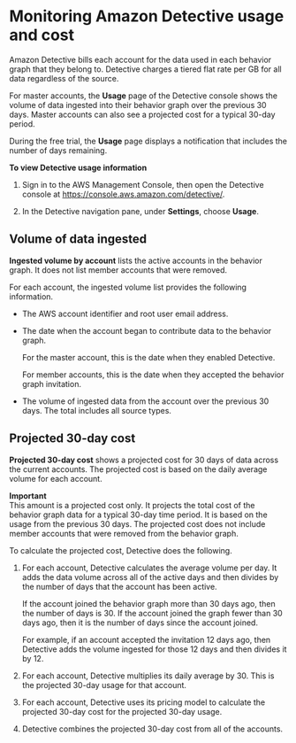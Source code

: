 # Monitoring Amazon Detective usage and cost<a name="usage-tracking"></a>

Amazon Detective bills each account for the data used in each behavior graph that they belong to\. Detective charges a tiered flat rate per GB for all data regardless of the source\.

For master accounts, the **Usage** page of the Detective console shows the volume of data ingested into their behavior graph over the previous 30 days\. Master accounts can also see a projected cost for a typical 30\-day period\.

During the free trial, the **Usage** page displays a notification that includes the number of days remaining\.

**To view Detective usage information**

1. Sign in to the AWS Management Console, then open the Detective console at [https://console\.aws\.amazon\.com/detective/](https://console.aws.amazon.com/detective/)\.

1. In the Detective navigation pane, under **Settings**, choose **Usage**\.

## Volume of data ingested<a name="usage-data-volume"></a>

**Ingested volume by account** lists the active accounts in the behavior graph\. It does not list member accounts that were removed\.

For each account, the ingested volume list provides the following information\.
+ The AWS account identifier and root user email address\.
+ The date when the account began to contribute data to the behavior graph\.

  For the master account, this is the date when they enabled Detective\.

  For member accounts, this is the date when they accepted the behavior graph invitation\.
+ The volume of ingested data from the account over the previous 30 days\. The total includes all source types\.

## Projected 30\-day cost<a name="usage-projected-cost"></a>

**Projected 30\-day cost** shows a projected cost for 30 days of data across the current accounts\. The projected cost is based on the daily average volume for each account\.

**Important**  
This amount is a projected cost only\. It projects the total cost of the behavior graph data for a typical 30\-day time period\. It is based on the usage from the previous 30 days\. The projected cost does not include member accounts that were removed from the behavior graph\.

To calculate the projected cost, Detective does the following\.

1. For each account, Detective calculates the average volume per day\. It adds the data volume across all of the active days and then divides by the number of days that the account has been active\.

   If the account joined the behavior graph more than 30 days ago, then the number of days is 30\. If the account joined the graph fewer than 30 days ago, then it is the number of days since the account joined\.

   For example, if an account accepted the invitation 12 days ago, then Detective adds the volume ingested for those 12 days and then divides it by 12\.

1. For each account, Detective multiplies its daily average by 30\. This is the projected 30\-day usage for that account\.

1. For each account, Detective uses its pricing model to calculate the projected 30\-day cost for the projected 30\-day usage\.

1. Detective combines the projected 30\-day cost from all of the accounts\.
